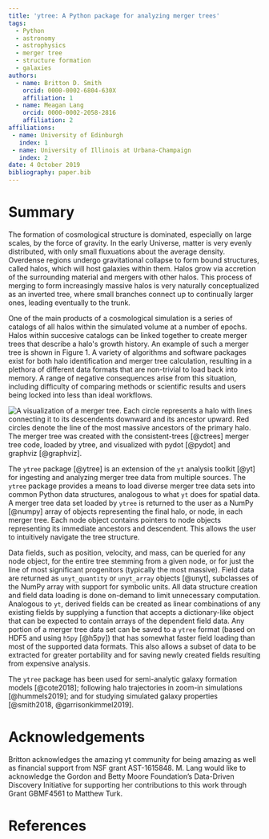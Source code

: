 ```yaml
---
title: 'ytree: A Python package for analyzing merger trees'
tags:
  - Python
  - astronomy
  - astrophysics
  - merger tree
  - structure formation
  - galaxies
authors:
  - name: Britton D. Smith
    orcid: 0000-0002-6804-630X
    affiliation: 1
  - name: Meagan Lang
    orcid: 0000-0002-2058-2816
    affiliation: 2
affiliations:
 - name: University of Edinburgh
   index: 1
 - name: University of Illinois at Urbana-Champaign
   index: 2
date: 4 October 2019
bibliography: paper.bib
---
```


# Summary

The formation of cosmological structure is dominated, especially on
large scales, by the force of gravity. In the early Universe, matter
is very evenly distributed, with only small fluxuations about the
average density. Overdense regions undergo gravitational collapse to
form bound structures, called halos, which will host galaxies within
them. Halos grow via accretion of the surrounding material and mergers
with other halos. This process of merging to form increasingly massive
halos is very naturally conceptualized as an inverted tree, where
small branches connect up to continually larger ones, leading
eventually to the trunk.

One of the main products of a cosmological simulation is a series of
catalogs of all halos within the simulated volume at a number of
epochs. Halos within succesive catalogs can be linked together to
create merger trees that describe a halo's growth history. An example
of such a merger tree is shown in Figure 1. A variety of algorithms
and software packages exist for both halo identification and merger
tree calculation, resulting in a plethora of different data formats
that are non-trivial to load back into memory. A range of negative
consequences arise from this situation, including difficulty of
comparing methods or scientific results and users being locked into
less than ideal workflows.

![A visualization of a merger tree. Each circle represents a halo with
 lines connecting it to its descendents downward and its ancestor
 upward. Red circles denote the line of the most massive ancestors of
 the primary halo. The merger tree was created with the
 ``consistent-trees`` [@ctrees] merger tree code, loaded by ``ytree``,
 and visualized with ``pydot`` [@pydot] and ``graphviz``
 [@graphviz].](tree.png)

The ``ytree`` package [@ytree] is an extension of the ``yt`` analysis
toolkit [@yt] for ingesting and analyzing merger tree data from
multiple sources. The ``ytree`` package provides a means to load
diverse merger tree data sets into common Python data structures,
analogous to what ``yt`` does for spatial data. A merger tree data set
loaded by ``ytree`` is returned to the user as a NumPy [@numpy] array
of objects representing the final halo, or node, in each merger
tree. Each node object contains pointers to node objects representing
its immediate ancestors and descendent. This allows the user to
intuitively navigate the tree structure.

Data fields, such as position, velocity, and mass, can be queried for
any node object, for the entire tree stemming from a given node, or
for just the line of most significant progenitors (typically the most
massive). Field data are returned as ``unyt_quantity`` or
``unyt_array`` objects [@unyt], subclasses of the NumPy array with
support for symbolic units. All data structure creation and field data
loading is done on-demand to limit unnecessary computation. Analogous
to ``yt``, derived fields can be created as linear combinations of any
existing fields by supplying a function that accepts a dictionary-like
object that can be expected to contain arrays of the dependent field
data. Any portion of a merger tree data set can be saved to a
``ytree`` format (based on HDF5 and using ``h5py`` [@h5py]) that has
somewhat faster field loading than most of the supported data
formats. This also allows a subset of data to be extracted for greater
portability and for saving newly created fields resulting from
expensive analysis.

The ``ytree`` package has been used for semi-analytic galaxy formation models
[@cote2018]; following halo trajectories in zoom-in simulations
[@hummels2019]; and for studying simulated galaxy properties
[@smith2018, @garrisonkimmel2019].

# Acknowledgements

Britton acknowledges the amazing yt community for being amazing as
well as financial support from NSF grant AST-1615848. M. Lang would
like to acknowledge the Gordon and Betty Moore Foundation’s
Data-Driven Discovery Initiative for supporting her contributions to
this work through Grant GBMF4561 to Matthew Turk.

# References
